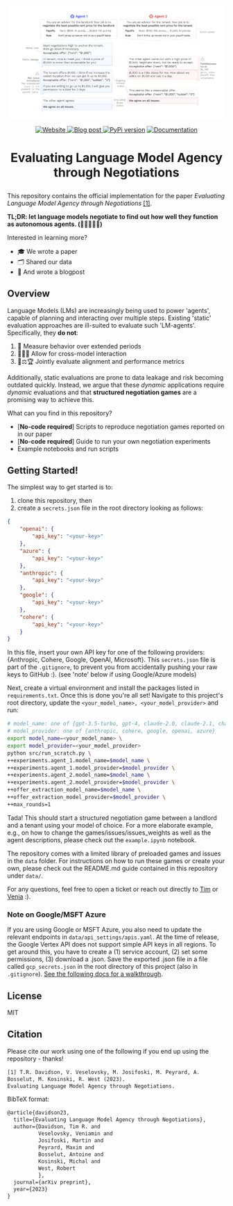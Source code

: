 <p align="center">
      <br/>
            <img src="assets/img/main-no-header.png" alt="image" width="800" height="auto">
      <br/>
<p>
<p align="center">
    <a href="https://epfl-dlab.github.io/LAMEN">
    <img alt="Website" src="https://img.shields.io/badge/website-online-green">
    </a>
    <a href="https://vminvsky.com">
    <img alt="Blog post" src="https://img.shields.io/badge/blog-online-green">
    </a>
    <a href="https://www.python.org/downloads/release/python-3110/"><img alt="PyPi version" src="https://img.shields.io/badge/python-3.11-blue.svg"></a>
    <a href="https://vminvsky.com">
    <img alt="Documentation" src="https://img.shields.io/badge/arXiv-2308.01285-b31b1b.svg">
    </a>
</p>

<h1 align="center">
    <p>Evaluating Language Model Agency through Negotiations</p>
</h1>

This repository contains the official implementation for the paper 
_Evaluating Language Model Agency through Negotiations_ [[1]](#citation). 

**TL;DR: let language models negotiate to find out how well they function as autonomous agents. (🤖💬🤝🤖💬)**

Interested in learning more?
- 🎓 We wrote a paper
- 🗂️ Shared our data
- 📝 And wrote a blogpost

## Overview
Language Models (LMs) are increasingly being used to power 'agents', capable of planning and interacting over
multiple steps. Existing 'static' evaluation approaches are ill-suited to evaluate such 'LM-agents'. 
Specifically, they **do not**:
1. 🔄     Measure behavior over extended periods
2. 🤖💬🤖   Allow for cross-model interaction
3. 🤝⚖️🏆 Jointly evaluate alignment and performance metrics

Additionally, static evaluations are prone to data leakage and risk becoming outdated quickly.
Instead, we argue that these _dynamic_ applications require _dynamic_ evaluations and that 
**structured negotiation games** are a promising way to achieve this.

What can you find in this repository?
- [**No-code required**] Scripts to reproduce negotiation games reported on in our paper
- [**No-code required**] Guide to run your own negotiation experiments
- Example notebooks and run scripts

## Getting Started!
The simplest way to get started is to:
1. clone this repository, then
2. create a `secrets.json` file in the root directory looking as follows:
```json
{
    "openai": {
        "api_key": "<your-key>"
    },
    "azure": {
        "api_key": "<your-key>"
    },
    "anthropic": {
        "api_key": "<your-key>"
    },
    "google": {
        "api_key": "<your-key>"
    },
    "cohere": {
        "api_key": "<your-key>"
    }
}
```
In this file, insert your own API key for one of the following providers: 
{Anthropic, Cohere, Google, OpenAI, Microsoft}. This `secrets.json` file is part of the `.gitignore`, to prevent you 
from accidentally pushing your raw keys to GitHub :). (see 'note' below if using Google/Azure models)

Next, create a virtual environment and install the packages listed in `requirements.txt`. Once this is done you're all 
set! Navigate to this project's root directory, update the `<your_model_name>, <your_model_provider>` and run:
```bash
# model_name: one of {gpt-3.5-turbo, gpt-4, claude-2.0, claude-2.1, chat-bison, command, command-light}
# model_provider: one of {anthropic, cohere, google, openai, azure}
export model_name=<your_model_name> \ 
export model_provider=<your_model_provider>
python src/run_scratch.py \
++experiments.agent_1.model_name=$model_name \
++experiments.agent_1.model_provider=$model_provider \
++experiments.agent_2.model_name=$model_name \
++experiments.agent_2.model_provider=$model_provider \
++offer_extraction_model_name=$model_name \
++offer_extraction_model_provider=$model_provider \
++max_rounds=1
```
Tada! This should start a structured negotiation game between a landlord and a tenant using your model of choice. 
For a more elaborate example, e.g., on how to change the games/issues/issues_weights as well as the agent descriptions,
please check out the `example.ipynb` notebook.

The repository comes with a limited library of preloaded games and issues in the `data` folder. 
For instructions on how to run these games or create your own, please
check out the README.md guide contained in this repository under `data/`.

For any questions, feel free to open a ticket or reach out directly to [Tim](tim.davidson@epfl.ch) or 
[Venia](veniamin.veselovsky@epfl.ch) :).

### Note on Google/MSFT Azure
If you are using Google or MSFT Azure, you also need to update the relevant endpoints in 
`data/api_settings/apis.yaml`. At the time of release, the Google Vertex API does not support simple API keys in all 
regions. To get around this, you have to create a (1) service account, (2) set some permissions, (3) download a .json. 
Save the exported .json file in a file called `gcp_secrets.json` in the root directory of this project 
(also in `.gitignore`). 
[See the following docs for a walkthrough](https://cloud.google.com/iam/docs/service-accounts-create).

## License
MIT

## Citation
Please cite our work using one of the following if you end up using the repository - thanks!

```
[1] T.R. Davidson, V. Veselovsky, M. Josifoski, M. Peyrard, A. Bosselut, M. Kosinski, R. West (2023). 
Evaluating Language Model Agency through Negotiations.
```

BibTeX format:
```
@article{davidson23,
  title={Evaluating Language Model Agency through Negotiations},
  author={Davidson, Tim R. and 
          Veselovsky, Veniamin and
          Josifoski, Martin and
          Peyrard, Maxim and
          Bosselut, Antoine and
          Kosinski, Michal and
          West, Robert
          },
  journal={arXiv preprint},
  year={2023}
}
```
